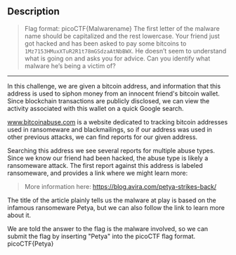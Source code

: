 ## Description

>Flag format: picoCTF{Malwarename} 
>The first letter of the malware name should be capitalized and the rest lowercase. 
>Your friend just got hacked and has been asked to pay some bitcoins to `1Mz7153HMuxXTuR2R1t78mGSdzaAtNbBWX`. He doesn’t seem to understand what is going on and asks you for advice. Can you identify what malware he’s being a victim of?

-------------

In this challenge, we are given a bitcoin address, and information that this address is used to siphon money from an innocent friend's bitcoin wallet. Since blockchain transactions are publicly disclosed, we can view the activity associated with this wallet on a quick Google search.

www.bitcoinabuse.com is a website dedicated to tracking bitcoin addresses used in ransomeware and blackmailings, so if our address was used in other previous attacks, we can find reports for our given address. 

Searching this address we see several reports for multiple abuse types. Since we know our friend had been hacked, the abuse type is likely a ransomeware attack. The first report against this address is labeled ransomeware, and provides a link where we might learn more:

>More information here: https://blog.avira.com/petya-strikes-back/

The title of the article plainly tells us the malware at play is based on the infamous ransomeware Petya, but we can also follow the link to learn more about it.

We are told the answer to the flag is the malware involved, so we can submit the flag by inserting "Petya" into the picoCTF flag format.
picoCTF{Petya}
